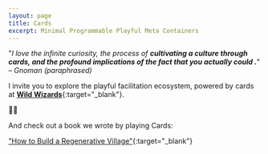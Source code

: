 ```yaml
---
layout: page
title: Cards
excerpt: Minimal Programmable Playful Meta Containers
---
```

"*I love the infinite curiosity, the process of **cultivating a culture through cards, and the profound implications of the fact that you actually could .***"
*– Gnoman (paraphrased)*

I invite you to explore the playful facilitation ecosystem, powered by cards at [**Wild Wizards**](https://wildwizards.xyz){:target="_blank"}.

🧙‍♂️

And check out a book we wrote by playing Cards:

["How to Build a Regenerative Village"](https://treehousedao.earth){:target="_blank"}